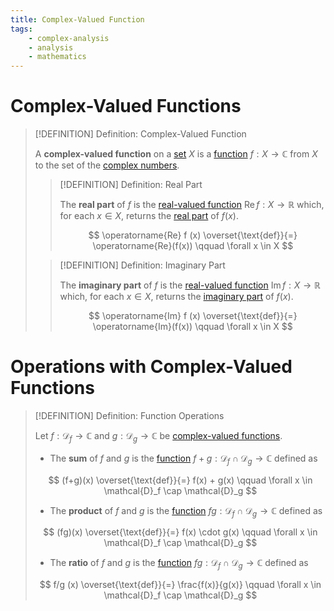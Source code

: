 ```yaml
---
title: Complex-Valued Function
tags:
    - complex-analysis
    - analysis
    - mathematics
---
```


# Complex-Valued Functions

>[!DEFINITION] Definition: Complex-Valued Function
>
>A **complex-valued function** on a [set](../../Set%20Theory/Sets.md) $X$ is a [function](../Functions/index.md) $f: X \to \mathbb{C}$ from $X$ to the set of the [complex numbers](../../Algebra/Fields/The%20Complex%20Numbers/index.md).
>
>>[!DEFINITION] Definition: Real Part
>>
>>The **real part** of $f$ is the [real-valued function](../Real%20Analysis/Real-Valued%20Function.md) $\operatorname{Re} f: X \to \mathbb{R}$ which, for each $x \in X$, returns the [real part](../../Algebra/Fields/The%20Complex%20Numbers/index.md) of $f(x)$.
>>
>>$$
>>\operatorname{Re} f (x) \overset{\text{def}}{=} \operatorname{Re}(f(x)) \qquad \forall x \in X
>>$$
>>
>
>>[!DEFINITION] Definition: Imaginary Part
>>
>>The **imaginary part** of $f$ is the [real-valued function](../Real%20Analysis/Real-Valued%20Function.md) $\operatorname{Im} f: X \to \mathbb{R}$ which, for each $x \in X$, returns the [imaginary part](../../Algebra/Fields/The%20Complex%20Numbers/index.md) of $f(x)$.
>>
>>$$
>>\operatorname{Im} f (x) \overset{\text{def}}{=} \operatorname{Im}(f(x)) \qquad \forall x \in X
>>$$
>>
>

# Operations with Complex-Valued Functions

>[!DEFINITION] Definition: Function Operations
>
>Let $f: \mathcal{D}_f \to \mathbb{C}$ and $g: \mathcal{D}_g \to \mathbb{C}$ be [complex-valued functions](Complex-Valued%20Functions.md).
>
>- The **sum** of $f$ and $g$ is the [function](Complex-Valued%20Functions.md) $f + g: \mathcal{D}_f \cap \mathcal{D}_g \to \mathbb{C}$ defined as
>
>$$
>(f+g)(x) \overset{\text{def}}{=} f(x) + g(x) \qquad \forall x \in \mathcal{D}_f \cap \mathcal{D}_g 
>$$
>
>- The **product** of $f$ and $g$ is the [function](Complex-Valued%20Functions.md) $fg: \mathcal{D}_f \cap \mathcal{D}_g \to \mathbb{C}$ defined as
>
>$$
>(fg)(x) \overset{\text{def}}{=} f(x) \cdot g(x) \qquad \forall x \in \mathcal{D}_f \cap \mathcal{D}_g 
>$$
>
>- The **ratio** of $f$ and $g$ is the [function](Complex-Valued%20Functions.md) $fg: \mathcal{D}_f \cap \mathcal{D}_g \to \mathbb{C}$ defined as
>
>$$
>f/g (x) \overset{\text{def}}{=} \frac{f(x)}{g(x)} \qquad \forall x \in \mathcal{D}_f \cap \mathcal{D}_g 
>$$
>
